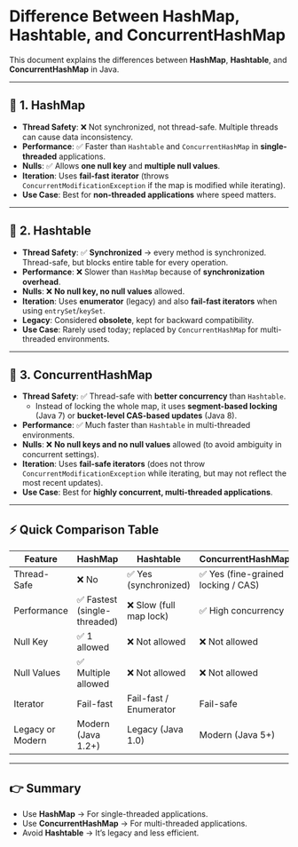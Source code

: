 # Difference Between HashMap, Hashtable, and ConcurrentHashMap

This document explains the differences between **HashMap**, **Hashtable**, and **ConcurrentHashMap** in Java.

---

## 🔹 1. HashMap
- **Thread Safety**: ❌ Not synchronized, not thread-safe. Multiple threads can cause data inconsistency.  
- **Performance**: ✅ Faster than `Hashtable` and `ConcurrentHashMap` in **single-threaded** applications.  
- **Nulls**: ✅ Allows **one null key** and **multiple null values**.  
- **Iteration**: Uses **fail-fast iterator** (throws `ConcurrentModificationException` if the map is modified while iterating).  
- **Use Case**: Best for **non-threaded applications** where speed matters.  

---

## 🔹 2. Hashtable
- **Thread Safety**: ✅ **Synchronized** → every method is synchronized. Thread-safe, but blocks entire table for every operation.  
- **Performance**: ❌ Slower than `HashMap` because of **synchronization overhead**.  
- **Nulls**: ❌ **No null key, no null values** allowed.  
- **Iteration**: Uses **enumerator** (legacy) and also **fail-fast iterators** when using `entrySet`/`keySet`.  
- **Legacy**: Considered **obsolete**, kept for backward compatibility.  
- **Use Case**: Rarely used today; replaced by `ConcurrentHashMap` for multi-threaded environments.  

---

## 🔹 3. ConcurrentHashMap
- **Thread Safety**: ✅ Thread-safe with **better concurrency** than `Hashtable`.  
   - Instead of locking the whole map, it uses **segment-based locking** (Java 7) or **bucket-level CAS-based updates** (Java 8).  
- **Performance**: ✅ Much faster than `Hashtable` in multi-threaded environments.  
- **Nulls**: ❌ **No null keys and no null values** allowed (to avoid ambiguity in concurrent settings).  
- **Iteration**: Uses **fail-safe iterators** (does not throw `ConcurrentModificationException` while iterating, but may not reflect the most recent updates).  
- **Use Case**: Best for **highly concurrent, multi-threaded applications**.  

---

## ⚡ Quick Comparison Table

| Feature               | HashMap              | Hashtable            | ConcurrentHashMap    |
|------------------------|----------------------|----------------------|----------------------|
| Thread-Safe            | ❌ No               | ✅ Yes (synchronized) | ✅ Yes (fine-grained locking / CAS) |
| Performance            | ✅ Fastest (single-threaded) | ❌ Slow (full map lock) | ✅ High concurrency |
| Null Key               | ✅ 1 allowed        | ❌ Not allowed        | ❌ Not allowed        |
| Null Values            | ✅ Multiple allowed | ❌ Not allowed        | ❌ Not allowed        |
| Iterator               | Fail-fast           | Fail-fast / Enumerator | Fail-safe           |
| Legacy or Modern       | Modern (Java 1.2+) | Legacy (Java 1.0)    | Modern (Java 5+)     |

---

## 👉 Summary
- Use **HashMap** → For single-threaded applications.  
- Use **ConcurrentHashMap** → For multi-threaded applications.  
- Avoid **Hashtable** → It’s legacy and less efficient.  

